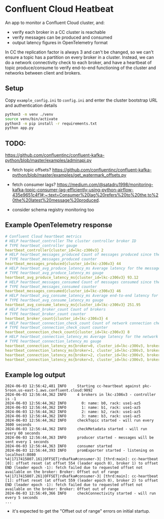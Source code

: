 # Confluent Cloud Heatbeat

An app to monitor a Confluent Cloud cluster, and:
- verify each broker in a CC cluster is reachable
- verify messages can be produced and consumed
- output latency figures in OpenTelemetry format

In CC the replication factor is always 3 and can't be changed, so we can't ensure a topic has a partition on every broker in a cluster.  Instead, we can do a network connectivity check to each broker, and have a heartbeat of topic produce/consume to verify end-to-end functioning of the cluster and networks between client and brokers.


## Setup
Copy `example_config.ini` to `config.ini` and enter the cluster bootstrap URL and authentication details

```sh
python3 -m venv ./venv
source venv/bin/activate
python3 -m pip install -r requirements.txt
python app.py
```


## TODO:
https://github.com/confluentinc/confluent-kafka-python/blob/master/examples/adminapi.py
- fetch topic offsets?
  https://github.com/confluentinc/confluent-kafka-python/blob/master/examples/get_watermark_offsets.py

- fetch consumer lags?
  https://medium.com/@satadru1998/monitoring-kafka-topic-consumer-lag-efficiently-using-python-airflow-435e9651c4f1#:~:text=Consumer%20lag%20refers%20to%20the,to%20the%20latest%20message%20produced.

- consider schema registry monitoring too


## Example OpenTelemetry response
```yaml
# Confluent Cloud heartbeat metrics
# HELP heartbeat_controller The cluster controller broker ID
# TYPE heartbeat_controller gauge
heartbeat_controller{cluster_id=lkc-z306v3} 2
# HELP heartbeat_messages_produced Count of messages produced since the last metric scrape
# TYPE heartbeat_messages_produced counter
heartbeat_messages_produced{cluster_id=lkc-z306v3} 44
# HELP heartbeat_avg_produce_latency_ms Average latency for the messages produced since the last metric scrape
# TYPE heartbeat_avg_produce_latency_ms gauge
heartbeat_avg_produce_latency_ms{cluster_id=lkc-z306v3} 93.12
# HELP heartbeat_messages_consumed Count of messages consumed since the last metric scrape
# TYPE heartbeat_messages_consumed counter
heartbeat_messages_consumed{cluster_id=lkc-z306v3} 46
# HELP heartbeat_avg_consume_latency_ms Average end-to-end latency for the messages consumed since the last metric scrape
# TYPE heartbeat_avg_consume_latency_ms gauge
heartbeat_avg_consume_latency_ms{cluster_id=lkc-z306v3} 251.95
# HELP heartbeat_broker_count Count of brokers
# TYPE heartbeat_broker_count counter
heartbeat_broker_count{cluster_id=lkc-z306v3} 4
# HELP heartbeat_connection_check_count Count of network connection checks to the brokers since the last metric scrape
# TYPE heartbeat_connection_check_count counter
heartbeat_connection_check_count{cluster_id=lkc-z306v3} 8
# HELP heartbeat_connection_latency_ms Average latency for the network connection checks to each broker since the last metric scrape
# TYPE heartbeat_connection_latency_ms gauge
heartbeat_connection_latency_ms{broker=0, cluster_id=lkc-z306v3, broker_ip=54.226.213.183} 299.36
heartbeat_connection_latency_ms{broker=1, cluster_id=lkc-z306v3, broker_ip=54.165.2.234} 180.70
heartbeat_connection_latency_ms{broker=2, cluster_id=lkc-z306v3, broker_ip=54.208.145.132} 130.14
heartbeat_connection_latency_ms{broker=3, cluster_id=lkc-z306v3, broker_ip=52.44.8.37} 106.34
```


## Example log output
```log
2024-06-03 12:56:42,481 INFO     Starting cc-heartbeat against pkc-5roon.us-east-1.aws.confluent.cloud:9092
2024-06-03 12:56:44,362 INFO     4 brokers in lkc-z306v3 - controller is -1
2024-06-03 12:56:44,362 INFO       0: name: b0, rack: use1-az5
2024-06-03 12:56:44,362 INFO       1: name: b1, rack: use1-az5
2024-06-03 12:56:44,362 INFO       2: name: b2, rack: use1-az5
2024-06-03 12:56:44,362 INFO       3: name: b3, rack: use1-az5
2024-06-03 12:56:44,362 INFO     checkTopic started - will run every 3600 seconds
2024-06-03 12:56:44,362 INFO     checkMetadata started - will run every 60 seconds
2024-06-03 12:56:44,363 INFO     producer started - messages will be sent every 1 seconds
2024-06-03 12:56:44,363 INFO     consumer started
2024-06-03 12:56:44,393 INFO     promExporter started - listening on localhost:8080
%4|1717415807.161|OFFSET|rdkafka#consumer-3| [thrd:main]: cc-heartbeat [0]: offset reset (at offset 554 (leader epoch 0), broker 1) to offset END (leader epoch -1): fetch failed due to requested offset not available on the broker: Broker: Offset out of range
%4|1717415807.261|OFFSET|rdkafka#consumer-3| [thrd:main]: cc-heartbeat [1]: offset reset (at offset 559 (leader epoch 0), broker 2) to offset END (leader epoch -1): fetch failed due to requested offset not available on the broker: Broker: Offset out of range
2024-06-03 12:56:49,366 INFO     checkConnectivity started - will run every 5 seconds
...
```

- it's expected to get the "Offset out of range" errors on initial startup.
